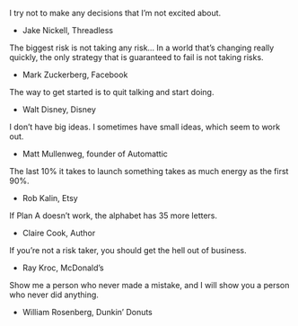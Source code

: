 I try not to make any decisions that I’m not excited about.
- Jake Nickell, Threadless

The biggest risk is not taking any risk… In a world that’s changing really quickly, the only strategy that is guaranteed to fail is not taking risks.
- Mark Zuckerberg, Facebook

The way to get started is to quit talking and start doing.
- Walt Disney, Disney

I don’t have big ideas. I sometimes have small ideas, which seem to work out.
- Matt Mullenweg, founder of Automattic

The last 10% it takes to launch something takes as much energy as the first 90%.
- Rob Kalin, Etsy

If Plan A doesn’t work, the alphabet has 35 more letters.
- Claire Cook, Author

If you’re not a risk taker, you should get the hell out of business.
- Ray Kroc, McDonald’s

Show me a person who never made a mistake, and I will show you a person who never did anything.
- William Rosenberg, Dunkin’ Donuts
